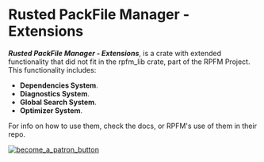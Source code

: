 # Rusted PackFile Manager - Extensions
***Rusted PackFile Manager - Extensions***, is a crate with extended functionality that did not fit in the rpfm_lib crate, part of the RPFM Project. This functionality includes:

* **Dependencies System**.
* **Diagnostics System**.
* **Global Search System**.
* **Optimizer System**.

For info on how to use them, check the docs, or RPFM's use of them in their repo.

[![become_a_patron_button](https://user-images.githubusercontent.com/15714929/40394531-2130b9ce-5e24-11e8-91a2-bbf8e6e75d21.png)][Patreon]

[Patreon]: https://www.patreon.com/RPFM
[Downloads]: https://github.com/Frodo45127/rpfm/releases

